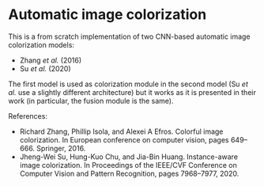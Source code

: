 # Automatic image colorization

This is a from scratch implementation of two CNN-based automatic image colorization models:
 * Zhang *et al.* (2016)
 * Su *et al.* (2020)

The first model is used as colorization module in the second model (Su *et al.* use a slightly different architecture) but it works as it is presented in their work (in particular, the fusion module is the same).

References:
 * Richard Zhang, Phillip Isola, and Alexei A Efros. Colorful image colorization. In European conference on computer vision, pages 649–666. Springer, 2016.
 * Jheng-Wei Su, Hung-Kuo Chu, and Jia-Bin Huang. Instance-aware image colorization. In Proceedings of the IEEE/CVF Conference on Computer Vision and Pattern Recognition, pages 7968–7977, 2020.
